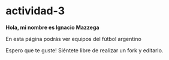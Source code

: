 # actividad-3

**Hola, mi nombre es Ignacio Mazzega**

  En esta página podrás ver equipos del fútbol argentino


Espero que te guste! Siéntete libre de realizar un fork y editarlo.